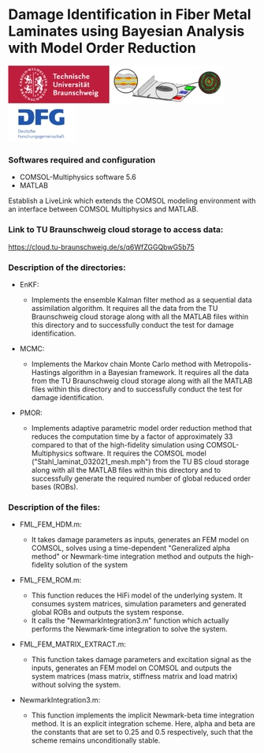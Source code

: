 # Damage Identification in Fiber Metal Laminates using Bayesian Analysis with Model Order Reduction

<img src="Logos/logo-tubs.png" alt="drawing" width="205"/> <img src="Logos/SHM_Logo_Git.png" alt="drawing" width="230"/> <img src="Logos/logo-dfg.jpg" alt="drawing" width="135"/> 

### Softwares required and configuration

* COMSOL-Multiphysics software 5.6
* MATLAB

Establish a LiveLink which extends the COMSOL modeling environment with an interface between COMSOL Multiphysics and MATLAB. 

### Link to TU Braunschweig cloud storage to access data:
https://cloud.tu-braunschweig.de/s/q6WfZGGQbwG5b75


### Description of the directories: 

* EnKF: 
     + Implements the ensemble Kalman filter method as a sequential data assimilation algorithm. It requires all the data from the TU Braunschweig cloud storage along with all the MATLAB files within this directory and to successfully conduct the test for damage identification.
 
* MCMC: 
    + Implements the Markov chain Monte Carlo method with Metropolis-Hastings algorithm in a Bayesian framework. It requires all the data from the TU Braunschweig cloud storage along with all the MATLAB files within this directory and to successfully conduct the test for damage identification.
    
* PMOR: 
    + Implements adaptive parametric model order reduction method that reduces the computation time by a factor of approximately 33 compared to that of the high-fidelity simulation using COMSOL-Multiphysics software. It requires the COMSOL model ("Stahl_laminat_032021_mesh.mph") from the TU BS cloud storage along with all the MATLAB files within this directory and to successfully generate the required number of global reduced order bases (ROBs).
    
### Description of the files:

* FML_FEM_HDM.m:
    + It takes damage parameters as inputs, generates an FEM model on COMSOL, solves using a time-dependent "Generalized alpha method" or Newmark-time integration method and outputs the high-fidelity solution of the system

* FML_FEM_ROM.m:
    + This function reduces the HiFi model of the underlying system. It consumes system matrices, simulation parameters and generated global ROBs and outputs the system response. 
    + It calls the "NewmarkIntegration3.m" function which actually performs the Newmark-time integration to solve the system. 
    
* FML_FEM_MATRIX_EXTRACT.m: 
    + This function takes damage parameters and excitation signal as the inputs, generates an FEM model on COMSOL and outputs the system matrices (mass matrix, stiffness matrix and load matrix) without solving the system. 
    
* NewmarkIntegration3.m: 
    + This function implements the implicit Newmark-beta time integration method. It is an explicit integration scheme. Here, alpha and beta are the constants that are set to 0.25 and 0.5 respectively, such that the scheme remains unconditionally stable.
